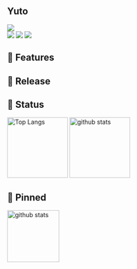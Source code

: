 ## Yuto
![](https://img.shields.io/twitter/url?style=social&url=https%3A%2F%2Ftwitter.com%2Ftsukatsuka1783)  
<img src="https://img.shields.io/badge/-Dart-563D7C.svg?logo=dart&style=flat">
<img src="https://img.shields.io/badge/-Python-F9DC3E.svg?logo=python&style=flat">
<img src="https://img.shields.io/badge/-C-ccc.svg?logo=c&style=flat">



## :large_blue_diamond: Features


## :large_blue_diamond: Release  


## :large_blue_diamond: Status  

<p align="left"> 
  <img alt="Top Langs" height="140px" src="https://github-readme-stats.vercel.app/api/top-langs/?username=matttake&layout=compact&theme=buefy=true&theme=onedark" />
  <img alt="github stats" height="140px" src="https://github-readme-stats.vercel.app/api?username=matttake&show_icons=true&theme=buefy" />
</p>

## :large_blue_diamond: Pinned  

<p align="left"> 
  <img alt="github stats" height="120px" src="https://github-readme-stats.vercel.app/api/pin/?username=matttake&repo=Habitual_Records" />
</p>





<!--
**matttake/matttake** is a ✨ _special_ ✨ repository because its `README.md` (this file) appears on your GitHub profile.

Here are some ideas to get you started:

- 🔭 I’m currently working on ...
- 🌱 I’m currently learning ...
- 👯 I’m looking to collaborate on ...
- 🤔 I’m looking for help with ...
- 💬 Ask me about ...
- 📫 How to reach me: ...
- 😄 Pronouns: ...
- ⚡ Fun fact: ...
-->
